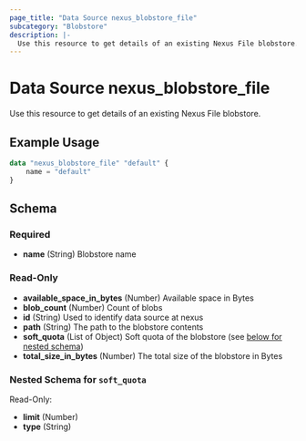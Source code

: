 ```yaml
---
page_title: "Data Source nexus_blobstore_file"
subcategory: "Blobstore"
description: |-
  Use this resource to get details of an existing Nexus File blobstore.
---
```

# Data Source nexus_blobstore_file
Use this resource to get details of an existing Nexus File blobstore.
## Example Usage
```terraform
data "nexus_blobstore_file" "default" {
	name = "default"
}
```
<!-- schema generated by tfplugindocs -->
## Schema

### Required

- **name** (String) Blobstore name

### Read-Only

- **available_space_in_bytes** (Number) Available space in Bytes
- **blob_count** (Number) Count of blobs
- **id** (String) Used to identify data source at nexus
- **path** (String) The path to the blobstore contents
- **soft_quota** (List of Object) Soft quota of the blobstore (see [below for nested schema](#nestedatt--soft_quota))
- **total_size_in_bytes** (Number) The total size of the blobstore in Bytes

<a id="nestedatt--soft_quota"></a>
### Nested Schema for `soft_quota`

Read-Only:

- **limit** (Number)
- **type** (String)

